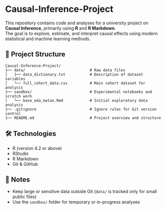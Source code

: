 # Causal-Inference-Project

This repository contains code and analyses for a university project on **Causal Inference**, primarily using **R** and **R Markdown**.  
The goal is to explore, estimate, and interpret causal effects using modern statistical and machine learning methods.

## 📁 Project Structure

```
Causal-Inference-Project/
├── data/                             # Raw data files
│   ├── data_dictionary.txt           # Description of dataset variables
│   └── full_cohort_data.csv          # Main cohort dataset for analysis
├── sandbox/                          # Experimental notebooks and scratch work
│   └── base_eda_matan.Rmd            # Initial exploratory data analysis
├── .gitignore                        # Ignore rules for Git version control
├── README.md                         # Project overview and structure
```

## 🛠 Technologies
- R (version 4.2 or above)
- RStudio
- R Markdown
- Git & GitHub

## 📌 Notes
- Keep large or sensitive data outside Git (`data/` is tracked only for small public files)
- Use the `sandbox/` folder for temporary or in-progress analyses
